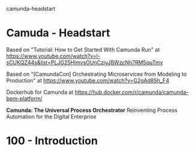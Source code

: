 camunda-headstart
# Camuda - Headstart

Based on "Tutorial: How to Get Started With Camunda Run" at https://www.youtube.com/watch?v=l-sCUKQZ44s&list=PLJG25HlmvsOUnCziyJBWzcNh7RM5quTmv

Based on "[CamundaCon] Orchestrating Microservices from Modeling to Production" at https://www.youtube.com/watch?v=G2gAd85h_F4

Dockerhub for Camunda at https://hub.docker.com/r/camunda/camunda-bpm-platform/

**Camunda: The Universal Process Orchestrator**
Reinventing Process Automation for the Digital Enterprise

# 100 - Introduction

